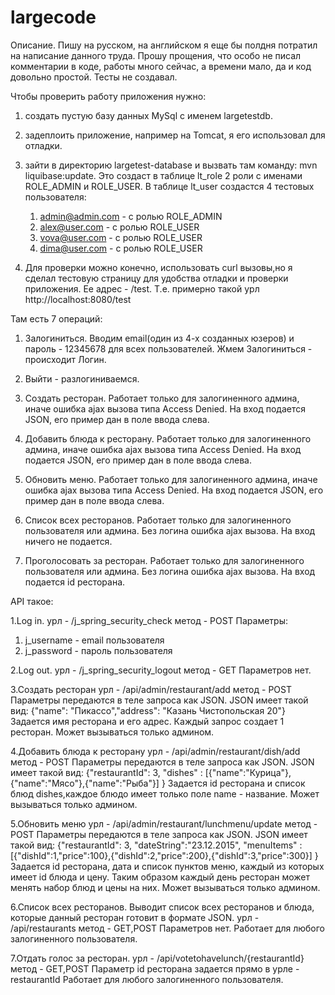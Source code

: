 # largecode
Описание.
Пишу на русском, на английском я еще бы полдня потратил на написание данного труда.
Прошу прощения, что особо не писал комментарии в коде, работы много сейчас, а времени мало, да и код довольно простой.
Тесты не создавал.


Чтобы проверить работу приложения нужно:

1. создать пустую базу данных MySql с именем largetestdb.
2. задеплоить приложение, например на Tomcat, я его использовал для отладки.
3. зайти в директорию largetest-database и вызвать там команду: mvn liquibase:update.
   Это создаст в таблице lt_role 2 роли с именами ROLE_ADMIN и ROLE_USER. 
   В таблице lt_user создастся 4 тестовых пользователя:
   1. admin@admin.com - с ролью ROLE_ADMIN
   2. alex@user.com -   с ролью ROLE_USER
   3. vova@user.com -   с ролью ROLE_USER
   4. dima@user.com -   с ролью ROLE_USER

4. Для проверки можно конечно, использовать curl вызовы,но я сделал тестовую страницу для 
   удобства отладки и проверки приложения. Ее адрес - /test. 
   Т.е. примерно такой урл http://localhost:8080/test
  
 Там есть 7 операций:
  
 1. Залогиниться. Вводим email(один из 4-х созданных юзеров) и пароль - 12345678 для всех пользователей.
      Жмем Залогиниться - происходит Логин.
   
 2. Выйти - разлогиниваемся.

 3. Создать ресторан. Работает только для залогиненного админа, иначе ошибка ajax вызова типа Access Denied. 
    На вход подается JSON, его пример дан в поле ввода слева.

 4. Добавить блюда к ресторану. Работает только для залогиненного админа, иначе ошибка ajax вызова типа Access Denied. 
    На вход подается JSON, его пример дан в поле ввода слева.

 5. Обновить меню. Работает только для залогиненного админа, иначе ошибка ajax вызова типа Access Denied. 
    На вход подается JSON, его пример дан в поле ввода слева.

 6. Список всех ресторанов. Работает только для залогиненного пользователя или админа. Без логина ошибка ajax вызова. 
    На вход ничего не подается.

 7. Проголосовать за ресторан. Работает только для залогиненного пользователя или админа. Без логина ошибка ajax вызова. 
    На вход подается id ресторана.

API такое:

1.Log in.
урл -   /j_spring_security_check
метод - POST
Параметры: 
1)  j_username - email пользователя
2)  j_password - пароль пользователя

2.Log out.
урл -   /j_spring_security_logout
метод - GET
Параметров нет.


3.Создать ресторан
урл -   /api/admin/restaurant/add
метод - POST
Параметры передаются в теле запроса как JSON.
JSON имеет такой вид: {"name": "Пикассо","address": "Казань Чистопольская 20"}
Задается имя ресторана и его адрес. Каждый запрос создает 1 ресторан.
Может вызываться только админом.

4.Добавить блюда к ресторану
урл -   /api/admin/restaurant/dish/add
метод - POST
Параметры передаются в теле запроса как JSON.
JSON имеет такой вид: {"restaurantId": 3, "dishes" : [{"name":"Курица"},{"name":"Мясо"},{"name":"Рыба"}] }
Задается id ресторана и список блюд dishes,каждое блюдо имеет только поле name - название.
Может вызываться только админом.

5.Обновить меню
урл -   /api/admin/restaurant/lunchmenu/update
метод - POST
Параметры передаются в теле запроса как JSON.
JSON имеет такой вид: {"restaurantId": 3, "dateString":"23.12.2015", "menuItems" :[{"dishId":1,"price":100},{"dishId":2,"price":200},{"dishId":3,"price":300}] }
Задается id ресторана, дата и список пунктов меню, каждый из которых имеет id блюда и цену. Таким образом каждый день ресторан может менять набор блюд и цены на них.
Может вызываться только админом.

6.Список всех ресторанов. Выводит список всех ресторанов и блюда, которые данный ресторан готовит в формате JSON.
урл -   /api/restaurants
метод - GET,POST
Параметров нет.
Работает для любого залогиненного пользователя.

7.Отдать голос за ресторан.
урл -   /api/votetohavelunch/{restaurantId}
метод - GET,POST
Параметр id ресторана задается прямо в урле -restaurantId 
Работает для любого залогиненного пользователя.
